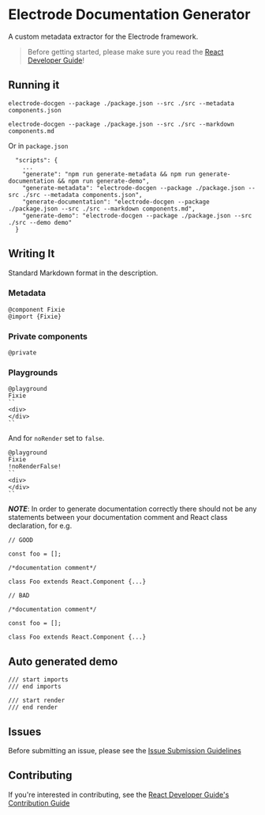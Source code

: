 Electrode Documentation Generator
=================================

A custom metadata extractor for the Electrode framework.

> Before getting started, please make sure you read the [React Developer Guide](https://gecgithub01.walmart.com/react/react-dev-guide)!

## Running it

```
electrode-docgen --package ./package.json --src ./src --metadata components.json
```

```
electrode-docgen --package ./package.json --src ./src --markdown components.md
```

Or in `package.json`

```
  "scripts": {
    ...
    "generate": "npm run generate-metadata && npm run generate-documentation && npm run generate-demo",
    "generate-metadata": "electrode-docgen --package ./package.json --src ./src --metadata components.json",
    "generate-documentation": "electrode-docgen --package ./package.json --src ./src --markdown components.md",
    "generate-demo": "electrode-docgen --package ./package.json --src ./src --demo demo"
  }
```

## Writing It

Standard Markdown format in the description.

### Metadata

```
@component Fixie
@import {Fixie}
```

### Private components

```
@private
```

### Playgrounds

```
@playground
Fixie
``
<div>
</div>
``
```

And for `noRender` set to `false`.

```
@playground
Fixie
!noRenderFalse!
``
<div>
</div>
``
```

***NOTE***: In order to generate documentation correctly there should not be any statements between your documentation comment and React class declaration, for e.g.

```
// GOOD

const foo = [];

/*documentation comment*/

class Foo extends React.Component {...}
```

```
// BAD

/*documentation comment*/

const foo = [];

class Foo extends React.Component {...}
```

## Auto generated demo

```
/// start imports
/// end imports
```

```
/// start render
/// end render
```

## Issues

Before submitting an issue, please see the [Issue Submission Guidelines](https://gecgithub01.walmart.com/react/react-dev-guide#submitting-issues)

## Contributing

If you're interested in contributing, see the [React Developer Guide's Contribution Guide](https://gecgithub01.walmart.com/react/react-dev-guide#contributing)
